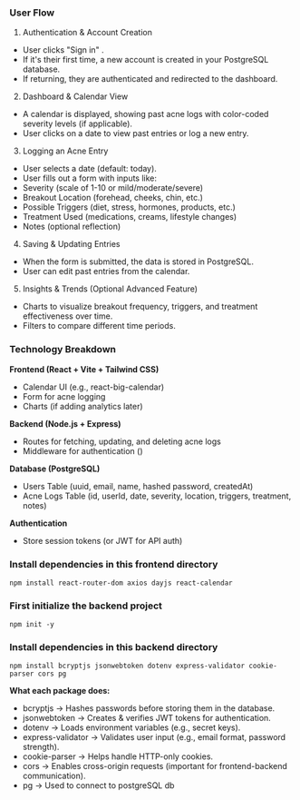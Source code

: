 
### User Flow
1. Authentication & Account Creation

- User clicks "Sign in" .
- If it's their first time, a new account is created in your PostgreSQL database.
- If returning, they are authenticated and redirected to the dashboard.

2. Dashboard & Calendar View

- A calendar is displayed, showing past acne logs with color-coded severity levels (if applicable).
- User clicks on a date to view past entries or log a new entry.

3. Logging an Acne Entry

- User selects a date (default: today).
- User fills out a form with inputs like:
- Severity (scale of 1-10 or mild/moderate/severe)
- Breakout Location (forehead, cheeks, chin, etc.)
- Possible Triggers (diet, stress, hormones, products, etc.)
- Treatment Used (medications, creams, lifestyle changes)
- Notes (optional reflection)

4. Saving & Updating Entries

- When the form is submitted, the data is stored in PostgreSQL.
- User can edit past entries from the calendar.

5. Insights & Trends (Optional Advanced Feature)

- Charts to visualize breakout frequency, triggers, and treatment effectiveness over time.
- Filters to compare different time periods.


### Technology Breakdown
**Frontend (React + Vite + Tailwind CSS)**  

- Calendar UI (e.g., react-big-calendar)
- Form for acne logging
- Charts (if adding analytics later)

**Backend (Node.js + Express)**

- Routes for fetching, updating, and deleting acne logs
- Middleware for authentication ()

**Database (PostgreSQL)**

- Users Table (uuid, email, name, hashed password, createdAt)
- Acne Logs Table (id, userId, date, severity, location, triggers, treatment, notes)

**Authentication**

- Store session tokens (or JWT for API auth)


### Install dependencies in this frontend directory
```
npm install react-router-dom axios dayjs react-calendar
```


### First initialize the backend project
```
npm init -y
```

### Install dependencies in this backend directory
```
npm install bcryptjs jsonwebtoken dotenv express-validator cookie-parser cors pg
```

**What each package does:**

- bcryptjs → Hashes passwords before storing them in the database.
- jsonwebtoken → Creates & verifies JWT tokens for authentication.
- dotenv → Loads environment variables (e.g., secret keys).
- express-validator → Validates user input (e.g., email format, password strength).
- cookie-parser → Helps handle HTTP-only cookies.
- cors → Enables cross-origin requests (important for frontend-backend communication).
- pg → Used to connect to postgreSQL db


